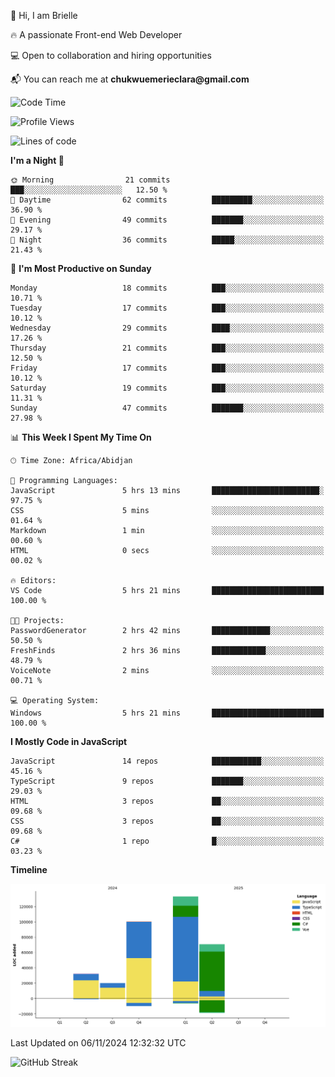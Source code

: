 <div align="left">
  <p>👋 Hi, I am Brielle</p>
  <p>🔥 A passionate Front-end Web Developer</p>
  <p>💻 Open to collaboration and hiring opportunities</p>
  <p>📬 You can reach me at <strong>chukwuemerieclara@gmail.com</strong></p>
</div>


 
 <!--START_SECTION:waka-->
![Code Time](http://img.shields.io/badge/Code%20Time-301%20hrs%2020%20mins-blue)

![Profile Views](http://img.shields.io/badge/Profile%20Views-225-blue)

![Lines of code](https://img.shields.io/badge/From%20Hello%20World%20I%27ve%20Written-113.5%20thousand%20lines%20of%20code-blue)

**I'm a Night 🦉** 

```text
🌞 Morning                21 commits          ███░░░░░░░░░░░░░░░░░░░░░░   12.50 % 
🌆 Daytime                62 commits          █████████░░░░░░░░░░░░░░░░   36.90 % 
🌃 Evening                49 commits          ███████░░░░░░░░░░░░░░░░░░   29.17 % 
🌙 Night                  36 commits          █████░░░░░░░░░░░░░░░░░░░░   21.43 % 
```
📅 **I'm Most Productive on Sunday** 

```text
Monday                   18 commits          ███░░░░░░░░░░░░░░░░░░░░░░   10.71 % 
Tuesday                  17 commits          ███░░░░░░░░░░░░░░░░░░░░░░   10.12 % 
Wednesday                29 commits          ████░░░░░░░░░░░░░░░░░░░░░   17.26 % 
Thursday                 21 commits          ███░░░░░░░░░░░░░░░░░░░░░░   12.50 % 
Friday                   17 commits          ███░░░░░░░░░░░░░░░░░░░░░░   10.12 % 
Saturday                 19 commits          ███░░░░░░░░░░░░░░░░░░░░░░   11.31 % 
Sunday                   47 commits          ███████░░░░░░░░░░░░░░░░░░   27.98 % 
```


📊 **This Week I Spent My Time On** 

```text
🕑︎ Time Zone: Africa/Abidjan

💬 Programming Languages: 
JavaScript               5 hrs 13 mins       ████████████████████████░   97.75 % 
CSS                      5 mins              ░░░░░░░░░░░░░░░░░░░░░░░░░   01.64 % 
Markdown                 1 min               ░░░░░░░░░░░░░░░░░░░░░░░░░   00.60 % 
HTML                     0 secs              ░░░░░░░░░░░░░░░░░░░░░░░░░   00.02 % 

🔥 Editors: 
VS Code                  5 hrs 21 mins       █████████████████████████   100.00 % 

🐱‍💻 Projects: 
PasswordGenerator        2 hrs 42 mins       █████████████░░░░░░░░░░░░   50.50 % 
FreshFinds               2 hrs 36 mins       ████████████░░░░░░░░░░░░░   48.79 % 
VoiceNote                2 mins              ░░░░░░░░░░░░░░░░░░░░░░░░░   00.71 % 

💻 Operating System: 
Windows                  5 hrs 21 mins       █████████████████████████   100.00 % 
```

**I Mostly Code in JavaScript** 

```text
JavaScript               14 repos            ███████████░░░░░░░░░░░░░░   45.16 % 
TypeScript               9 repos             ███████░░░░░░░░░░░░░░░░░░   29.03 % 
HTML                     3 repos             ██░░░░░░░░░░░░░░░░░░░░░░░   09.68 % 
CSS                      3 repos             ██░░░░░░░░░░░░░░░░░░░░░░░   09.68 % 
C#                       1 repo              █░░░░░░░░░░░░░░░░░░░░░░░░   03.23 % 
```



**Timeline**

![Lines of Code chart](https://raw.githubusercontent.com/Brielle28/Brielle28/main/assets/bar_graph.png)


 Last Updated on 06/11/2024 12:32:32 UTC
<!--END_SECTION:waka-->

![GitHub Streak](https://github-readme-streak-stats.herokuapp.com/?user=Brielle28)



